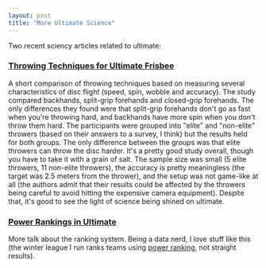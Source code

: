 ```yaml
---
layout: post
title: "More Ultimate Science"
---
```


Two recent sciency articles related to ultimate:

### [Throwing Techniques for Ultimate Frisbee](http://thesportjournal.org/article/throwing-techniques-ultimate-frisbee)

A short comparison of throwing techniques based on measuring several characteristics of disc flight (speed, spin, wobble and accuracy). The study compared backhands, split-grip forehands and closed-grip forehands. The only differences they found were that split-grip forehands don't go as fast when you're throwing hard, and backhands have more spin when you don't throw them hard. The participants were grouped into "elite" and "non-elite" throwers (based on their answers to a survey, I think) but the results held for both groups. The only difference between the groups was that elite throwers can throw the disc harder. It's a pretty good study overall, though you have to take it with a grain of salt. The sample size was small (5 elite throwers, 11 non-elite throwers), the accuracy is pretty meaningless (the target was 2.5 meters from the thrower), and the setup was not game-like at all (the authors admit that their results could be affected by the throwers being careful to avoid hitting the expensive camera equipment). Despite that, it's good to see the light of science being shined on ultimate.

### [Power Rankings in Ultimate](https://www.leaguevine.com/blog/134/power-rankings-in-ultimate/)

More talk about the ranking system. Being a data nerd, I love stuff like this (the winter league I run ranks teams using [power ranking](http://www.pro-football-reference.com/blog/?p=37), not straight results). 
